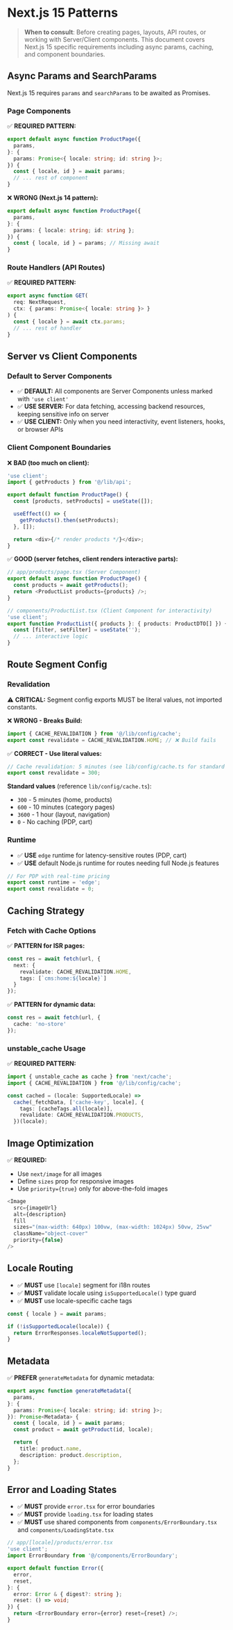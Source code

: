 # Next.js 15 Patterns

> **When to consult**: Before creating pages, layouts, API routes, or working with Server/Client components. This document covers Next.js 15 specific requirements including async params, caching, and component boundaries.

## Async Params and SearchParams

Next.js 15 requires `params` and `searchParams` to be awaited as Promises.

### Page Components

✅ **REQUIRED PATTERN:**
```typescript
export default async function ProductPage({
  params,
}: {
  params: Promise<{ locale: string; id: string }>;
}) {
  const { locale, id } = await params;
  // ... rest of component
}
```

❌ **WRONG (Next.js 14 pattern):**
```typescript
export default async function ProductPage({
  params,
}: {
  params: { locale: string; id: string };
}) {
  const { locale, id } = params; // Missing await
}
```

### Route Handlers (API Routes)

✅ **REQUIRED PATTERN:**
```typescript
export async function GET(
  req: NextRequest,
  ctx: { params: Promise<{ locale: string }> }
) {
  const { locale } = await ctx.params;
  // ... rest of handler
}
```

## Server vs Client Components

### Default to Server Components

- ✅ **DEFAULT:** All components are Server Components unless marked with `'use client'`
- ✅ **USE SERVER:** For data fetching, accessing backend resources, keeping sensitive info on server
- ✅ **USE CLIENT:** Only when you need interactivity, event listeners, hooks, or browser APIs

### Client Component Boundaries

❌ **BAD (too much on client):**
```typescript
'use client';
import { getProducts } from '@/lib/api';

export default function ProductPage() {
  const [products, setProducts] = useState([]);

  useEffect(() => {
    getProducts().then(setProducts);
  }, []);

  return <div>{/* render products */}</div>;
}
```

✅ **GOOD (server fetches, client renders interactive parts):**
```typescript
// app/products/page.tsx (Server Component)
export default async function ProductPage() {
  const products = await getProducts();
  return <ProductList products={products} />;
}

// components/ProductList.tsx (Client Component for interactivity)
'use client';
export function ProductList({ products }: { products: ProductDTO[] }) {
  const [filter, setFilter] = useState('');
  // ... interactive logic
}
```

## Route Segment Config

### Revalidation

⚠️ **CRITICAL:** Segment config exports MUST be literal values, not imported constants.

❌ **WRONG - Breaks Build:**
```typescript
import { CACHE_REVALIDATION } from '@/lib/config/cache';
export const revalidate = CACHE_REVALIDATION.HOME; // ❌ Build fails
```

✅ **CORRECT - Use literal values:**
```typescript
// Cache revalidation: 5 minutes (see lib/config/cache.ts for standard values)
export const revalidate = 300;
```

**Standard values** (reference `lib/config/cache.ts`):
- `300` - 5 minutes (home, products)
- `600` - 10 minutes (category pages)
- `3600` - 1 hour (layout, navigation)
- `0` - No caching (PDP, cart)

### Runtime

- ✅ **USE** `edge` runtime for latency-sensitive routes (PDP, cart)
- ✅ **USE** default Node.js runtime for routes needing full Node.js features

```typescript
// For PDP with real-time pricing
export const runtime = 'edge';
export const revalidate = 0;
```

## Caching Strategy

### Fetch with Cache Options

✅ **PATTERN for ISR pages:**
```typescript
const res = await fetch(url, {
  next: {
    revalidate: CACHE_REVALIDATION.HOME,
    tags: [`cms:home:${locale}`]
  }
});
```

✅ **PATTERN for dynamic data:**
```typescript
const res = await fetch(url, {
  cache: 'no-store'
});
```

### unstable_cache Usage

✅ **REQUIRED PATTERN:**
```typescript
import { unstable_cache as cache } from 'next/cache';
import { CACHE_REVALIDATION } from '@/lib/config/cache';

const cached = (locale: SupportedLocale) =>
  cache(_fetchData, ['cache-key', locale], {
    tags: [cacheTags.all(locale)],
    revalidate: CACHE_REVALIDATION.PRODUCTS,
  })(locale);
```

## Image Optimization

✅ **REQUIRED:**
- Use `next/image` for all images
- Define `sizes` prop for responsive images
- Use `priority={true}` only for above-the-fold images

```typescript
<Image
  src={imageUrl}
  alt={description}
  fill
  sizes="(max-width: 640px) 100vw, (max-width: 1024px) 50vw, 25vw"
  className="object-cover"
  priority={false}
/>
```

## Locale Routing

- ✅ **MUST** use `[locale]` segment for i18n routes
- ✅ **MUST** validate locale using `isSupportedLocale()` type guard
- ✅ **MUST** use locale-specific cache tags

```typescript
const { locale } = await params;

if (!isSupportedLocale(locale)) {
  return ErrorResponses.localeNotSupported();
}
```

## Metadata

✅ **PREFER** `generateMetadata` for dynamic metadata:
```typescript
export async function generateMetadata({
  params,
}: {
  params: Promise<{ locale: string; id: string }>;
}): Promise<Metadata> {
  const { locale, id } = await params;
  const product = await getProduct(id, locale);

  return {
    title: product.name,
    description: product.description,
  };
}
```

## Error and Loading States

- ✅ **MUST** provide `error.tsx` for error boundaries
- ✅ **MUST** provide `loading.tsx` for loading states
- ✅ **MUST** use shared components from `components/ErrorBoundary.tsx` and `components/LoadingState.tsx`

```typescript
// app/[locale]/products/error.tsx
'use client';
import ErrorBoundary from '@/components/ErrorBoundary';

export default function Error({
  error,
  reset,
}: {
  error: Error & { digest?: string };
  reset: () => void;
}) {
  return <ErrorBoundary error={error} reset={reset} />;
}
```
